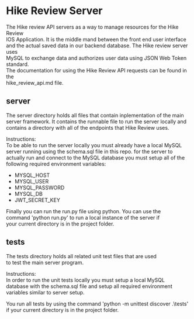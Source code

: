 # Hike Review Server

The Hike review API servers as a way to manage resources for the Hike Review\
IOS Application. It is the middle mand between the front end user interface\
and the actual saved data in our backend database. The Hike review server uses\
MySQL to exchange data and authorizes user data using JSON Web Token standard.\
The documentation for using the Hike Review API requests can be found in the\
hike_review_api.md file.

## server

The server directory holds all files that contain inplementation of the main\
server framework. It contains the runnable file to run the server locally and\
contains a directory with all of the endpoints that Hike Review uses.

Instructions:\
To be able to run the server locally you must already have a local MySQL\
server running using the schema.sql file in this repo. for the server to\
actually run and connect to the MySQL database you must setup all of the\
following required environment variables:
- MYSQL_HOST
- MYSQL_USER
- MYSQL_PASSWORD
- MYSQL_DB
- JWT_SECRET_KEY

Finally you can run the run.py file using python. You can use the\
command 'python run.py' to run a local instance of the server if\
your current directory is in the project folder.

## tests

The tests directory holds all related unit test files that are used\
to test the main server program. 

Instructions:\
In order to run the unit tests locally you must setup a local MySQL\
database with the schema.sql file and setup all required environment\
variables similar to server setup.

You run all tests by using the command 'python -m unittest discover .\tests\'\
if your current directory is in the project folder.